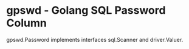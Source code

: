 # gpswd - Golang SQL Password Column

gpswd.Password implements interfaces sql.Scanner and driver.Valuer.
